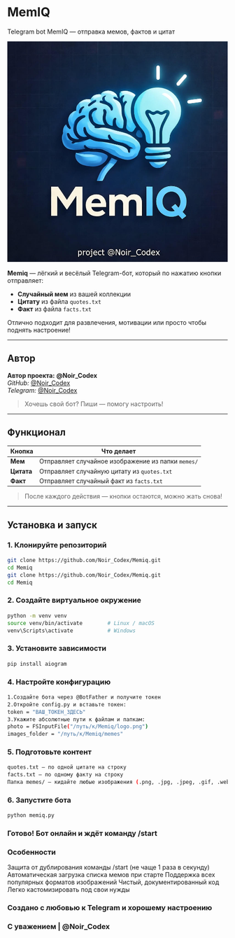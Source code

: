 # MemIQ
Telegram bot MemIQ — отправка мемов, фактов и цитат

![Memiq Logo](logo.png)

**Memiq** — лёгкий и весёлый Telegram-бот, который по нажатию кнопки отправляет:  

- **Случайный мем** из вашей коллекции  
- **Цитату** из файла `quotes.txt`  
- **Факт** из файла `facts.txt`  

Отлично подходит для развлечения, мотивации или просто чтобы поднять настроение!  

---

## Автор

**Автор проекта:** **@Noir_Codex**  
*GitHub:* [@Noir_Codex](https://github.com/Noir_Codex)  
*Telegram:* [@Noir_Codex](https://t.me/Noir_Codex)  

> Хочешь свой бот? Пиши — помогу настроить!  

---

## Функционал

| Кнопка     | Что делает |
|-----------|------------|
| **Мем**   | Отправляет случайное изображение из папки `memes/` |
| **Цитата**| Отправляет случайную цитату из `quotes.txt` |
| **Факт**  | Отправляет случайный факт из `facts.txt` |

> После каждого действия — кнопки остаются, можно жать снова!

---

## Установка и запуск

### 1. Клонируйте репозиторий
```bash
git clone https://github.com/Noir_Codex/Memiq.git
cd Memiq
git clone https://github.com/Noir_Codex/Memiq.git
cd Memiq
```
### 2. Создайте виртуальное окружение
```bash
python -m venv venv
source venv/bin/activate        # Linux / macOS
venv\Scripts\activate           # Windows
```
### 3. Установите зависимости
```bash
pip install aiogram
```
### 4. Настройте конфигурацию
```bash
1.Создайте бота через @BotFather и получите токен
2.Откройте config.py и вставьте токен:
token = "ВАШ_ТОКЕН_ЗДЕСЬ"
3.Укажите абсолютные пути к файлам и папкам:
photo = FSInputFile("/путь/к/Memiq/logo.png")
images_folder = "/путь/к/Memiq/memes"
```
### 5. Подготовьте контент
```bash
quotes.txt — по одной цитате на строку
facts.txt — по одному факту на строку
Папка memes/ — кидайте любые изображения (.png, .jpg, .jpeg, .gif, .webp)
```
### 6. Запустите бота
```bash
python memiq.py
```
### Готово! Бот онлайн и ждёт команду /start

### Особенности

Защита от дублирования команды /start (не чаще 1 раза в секунду)
Автоматическая загрузка списка мемов при старте
Поддержка всех популярных форматов изображений
Чистый, документированный код
Легко кастомизировать под свои нужды

### Создано с любовью к Telegram и хорошему настроению
### С уважением | @Noir_Codex
